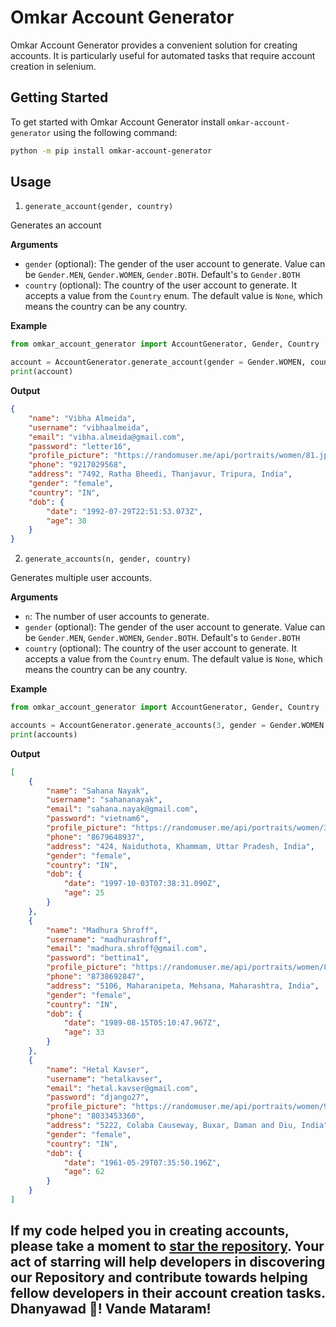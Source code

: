 # Omkar Account Generator

Omkar Account Generator provides a convenient solution for creating accounts. It is particularly useful for automated tasks that require account creation in selenium.

## Getting Started

To get started with Omkar Account Generator install `omkar-account-generator` using the following command:

```bash
python -m pip install omkar-account-generator
```

## Usage

1. `generate_account(gender, country)`

Generates an account

**Arguments**

- `gender` (optional): The gender of the user account to generate. Value can be `Gender.MEN`, `Gender.WOMEN`, `Gender.BOTH`. Default's to `Gender.BOTH`
- `country` (optional): The country of the user account to generate. It accepts a value from the `Country` enum. The default value is `None`, which means the country can be any country.


**Example**

```python
from omkar_account_generator import AccountGenerator, Gender, Country

account = AccountGenerator.generate_account(gender = Gender.WOMEN, country=Country.IN)
print(account)
```

**Output**

```json
{
    "name": "Vibha Almeida",
    "username": "vibhaalmeida",
    "email": "vibha.almeida@gmail.com",
    "password": "letter16",
    "profile_picture": "https://randomuser.me/api/portraits/women/81.jpg",
    "phone": "9217029568",
    "address": "7492, Ratha Bheedi, Thanjavur, Tripura, India",
    "gender": "female",
    "country": "IN",
    "dob": {
        "date": "1992-07-29T22:51:53.073Z",
        "age": 30
    }
}
```

2. `generate_accounts(n, gender, country)`

Generates multiple user accounts.

**Arguments**

- `n`: The number of user accounts to generate.
- `gender` (optional): The gender of the user account to generate. Value can be `Gender.MEN`, `Gender.WOMEN`, `Gender.BOTH`. Default's to `Gender.BOTH`
- `country` (optional): The country of the user account to generate. It accepts a value from the `Country` enum. The default value is `None`, which means the country can be any country.


**Example**

```python
from omkar_account_generator import AccountGenerator, Gender, Country

accounts = AccountGenerator.generate_accounts(3, gender = Gender.WOMEN, country=Country.IN)
print(accounts)
```

**Output**

```json
[
    {
        "name": "Sahana Nayak",
        "username": "sahananayak",
        "email": "sahana.nayak@gmail.com",
        "password": "vietnam6",
        "profile_picture": "https://randomuser.me/api/portraits/women/35.jpg",
        "phone": "8679648937",
        "address": "424, Naiduthota, Khammam, Uttar Pradesh, India",
        "gender": "female",
        "country": "IN",
        "dob": {
            "date": "1997-10-03T07:38:31.090Z",
            "age": 25
        }
    },
    {
        "name": "Madhura Shroff",
        "username": "madhurashroff",
        "email": "madhura.shroff@gmail.com",
        "password": "bettina1",
        "profile_picture": "https://randomuser.me/api/portraits/women/87.jpg",
        "phone": "8738692847",
        "address": "5106, Maharanipeta, Mehsana, Maharashtra, India",
        "gender": "female",
        "country": "IN",
        "dob": {
            "date": "1989-08-15T05:10:47.967Z",
            "age": 33
        }
    },
    {
        "name": "Hetal Kavser",
        "username": "hetalkavser",
        "email": "hetal.kavser@gmail.com",
        "password": "django27",
        "profile_picture": "https://randomuser.me/api/portraits/women/94.jpg",
        "phone": "8033453360",
        "address": "5222, Colaba Causeway, Buxar, Daman and Diu, India",
        "gender": "female",
        "country": "IN",
        "dob": {
            "date": "1961-05-29T07:35:50.196Z",
            "age": 62
        }
    }
]
```

## If my code helped you in creating accounts, please take a moment to [star the repository](https://github.com/omkarcloud/omkar-account-generator). Your act of starring will help developers in discovering our Repository and contribute towards helping fellow developers in their account creation tasks. Dhanyawad 🙏! Vande Mataram!